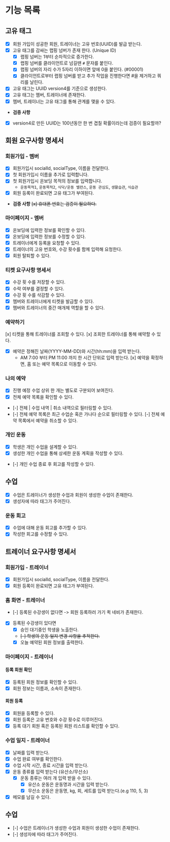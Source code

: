 # 기능 목록


## 고유 태그
- [x] 회원 가입이 성공한 회원, 트레이너는 고유 번호(UUID)를 발급 받는다.
- [x] 고유 태그를 감싸는 랩핑 넘버가 존재 한다. (Unique ID)
    - [x] 랩핑 넘버는 1부터 순차적으로 증가한다.
    - [x] 랩핑 넘버를 클라이언트로 넘길땐 `#` 문자를 붙인다.
    - [x] 랩핑 넘버의 자리 수가 5자리 이하이면 앞에 0을 붙인다. (#00001)
    - [x] 클라이언트로부터 랩핑 넘버를 받고 추가 작업을 진행한다면 #을 제거하고 쿼리를 날린다.
- [x] 고유 태그는 UUID version4를 기준으로 생성한다.
- [x] 고유 태그는 멤버, 트레이너에 존재한다.
- [x] 멤버, 트레이너는 고유 태그를 통해 관계를 맺을 수 있다.

- **검증 사항**
- [x] version4로 만든 UUID는 100년동안 한 번 겹칠 확률이라는데 검증이 필요할까?

## 회원 요구사항 명세서

### 회원가입 - 멤버
- [x] 회원가입시 socialId, socialType, 이름을 전달한다.
- [x] 첫 회원가입시 이름을 추가로 입력합니다.
- [x] 첫 회원가입시 온보딩 목적의 정보를 입력합니다.
    - `운동목적1`, `운동목적2`, `식닥/운동 밸런스`, `운동 관심도`, `생활습관`, `식습관`
- [x] 회원 등록이 완료되면 고유 태그가 부여된다.
- **검증 사항**
~~[x] 휴대폰 번호는 검증이 필요하다.~~

### 마이페이지 - 멤버
- [x] 온보딩에 입력한 정보를 확인할 수 있다.
- [x] 온보딩에 입력한 정보를 수정할 수 있다.
- [x] 트레이너에게 등록을 요청할 수 있다.
- [x] 트레이너의 고유 번호와, 수강 횟수를 함께 입력해 요청한다.
- [x] 회원 탈퇴할 수 있다.

### 티켓 요구사항 명세서
- [x] 수강 횟 수를 저장할 수 있다.
- [x] 수락 여부를 결정할 수 있다.
- [x] 수강 횟 수를 삭감할 수 있다.
- [x] 멤버와 트레이너에게 티켓을 발급할 수 있다.
- [x] 멤버와 트레이너의 중간 매개체 역할을 할 수 있다.

### 예약하기
[x] 티켓을 통해 트레이너를 조회할 수 있다.
[x] 조회한 트레이너를 통해 예약할 수 있다.
- [x] 예약은 정해진 날짜(YYYY-MM-DD)와 시간(hh:mm)을 입력 받는다.
  - AM 7:00 부터 PM 11:00 까지 한 시간 단위로 입력 받는다.
    [x] 예약을 확정하면, 홈 또는 예약 목록으로 이동할 수 있다.

### 나의 예약
- [x] 진행 예정 수업 상위 한 개는 별도로 구분되어 보여진다.
- [x] 전체 예약 목록을 확인할 수 있다.
- [-] 전체 | 수업 내역 | 취소 내역으로 필터링할 수 있다.
- [-] 전체 예약 목록은 최근 수업순 혹은 가나다 순으로 필터링할 수 있다.
  [-] 전체 예약 목록에서 예약을 취소할 수 있다.

### 개인 운동
- [x] 학생은 개인 수업을 설계할 수 있다.
- [x] 생성한 개인 수업을 통해 상세한 운동 계획을 작성할 수 있다.
- [-] 개인 수업 종료 후 회고를 작성할 수 있다.

## 수업
- [x] 수업은 트레이너가 생성한 수업과 회원이 생성한 수업이 존재한다.
- [x] 생성자에 따라 태그가 주어진다.

### 운동 회고
- [x] 수업에 대해 운동 회고를 추가할 수 있다.
- [x] 작성한 회고를 수정할 수 있다.

## 트레이너 요구사항 명세서

### 회원가입 - 트레이너
- [x] 회원가입시 socialId, socialType, 이름을 전달한다.
- [x] 회원 등록이 완료되면 고유 태그가 부여된다.

### 홈 화면 - 트레이너
- [-] 등록된 수강생이 없다면 -> 회원 등록하러 가기 퀵 네비가 존재한다.
- [x] 등록된 수강생이 있다면
  - [x] 승인 대기중인 학생을 노출한다.
  - ~~[-] 학생의 운동 일지 변경 사항을 추적한다.~~
  - [x] 오늘 예약된 회원 정보를 출력한다.

### 마이페이지 - 트레이너
#### 등록 회원 확인
- [x] 등록된 회원 정보를 확인할 수 있다.
- [x] 회원 정보는 이름과, 소속이 존재한다.

#### 회원 등록
- [x] 회원을 등록할 수 있다.
- [x] 회원 등록은 고유 번호와 수강 횟수로 이루어진다.
- [x] 등록 대기 회원 혹은 등록된 회원 리스트를 확인할 수 있다.

### 수업 일지 - 트레이너
- [x] 날짜를 입력 받는다.
- [x] 수업 완료 여부를 확인한다.
- [x] 수업 시작 시간, 종료 시간을 입력 받는다.
- [x] 운동 종류를 입력 받는다 (유산소/무산소)
  - [x] 운동 종류는 여러 개 입력 받을 수 있다.
    - [x] 유산소 운동은 운동명과 시간을 입력 받는다.
    - [x] 무산소 운동은 운동명, kg, 회, 세트를 입력 받는다.(e.g 110, 5, 3)
- [x] 메모를 남길 수 있다.

## 수업
- [-] 수업은 트레이너가 생성한 수업과 회원이 생성한 수업이 존재한다.
- [-] 생성자에 따라 태그가 주어진다.
